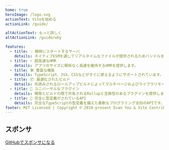 ```yaml
---
home: true
heroImage: /logo.svg
actionText: Viteを始める
actionLink: /guide/

altActionText: もっと詳しく
altActionLink: /guide/why

features:
  - title: 💡 瞬時にスタートするサーバ
    details: ネイティブESMを通してリアルタイムなファイルが提供されるためバンドルをする必要はありません。
  - title: ⚡️ 超高速なHMR
    details: アプリのサイズに関係なく高速を維持するHMRを提供します。
  - title: 🛠️ 豊富な機能
    details: TypeScript、JSX、CSSなどがすぐに使えるようにサポートされています。
  - title: 📦 最適化されたビルド
    details: 先読みされるロールアップビルドによってマルチページおよびライブラリモードをサポートします。
  - title: 🔩 ユニバーサルなプラグイン
    details: 開発とビルドの間で共有されるRollupと互換性のあるプラグインを提供します。
  - title: 🔑 完全に型定義がされているAPI
    details: 完全なTypeScriptの型定義を備えた柔軟なプログラミング志向のAPIです。
footer: MIT Licensed | Copyright © 2019-present Evan You & Vite Contributors
---
```


<div class="frontpage sponsors">
  <h2>スポンサ</h2>
  <a v-for="{ href, src, name, id } of sponsors.filter(s => s.tier === 'platinum')" class="platinum" :href="href" target="_blank" rel="noopener" aria-label="sponsor-img">
    <img :src="src" :alt="name" :id="`sponsor-${id}`">
  </a>
  <br>
  <a v-for="{ href, src, name, id } of sponsors.filter(s => s.tier !== 'platinum')" :href="href" target="_blank" rel="noopener" aria-label="sponsor-img">
    <img :src="src" :alt="name" :id="`sponsor-${id}`">
  </a>
  <br>
  <a href="https://github.com/sponsors/yyx990803" target="_blank" rel="noopener">GitHubでスポンサになる</a>
</div>

<script setup>
import sponsors from './.vitepress/theme/sponsors.json'
</script>
